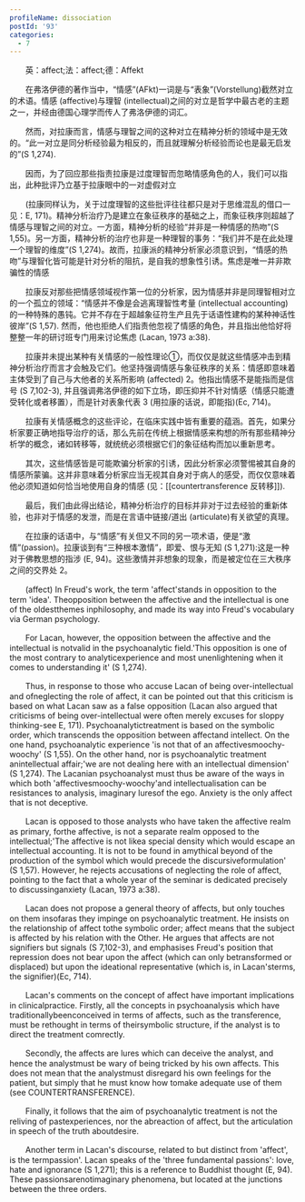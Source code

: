 ```yaml
---
profileName: dissociation
postId: '93'
categories:
  - 7
---
```

‌‌‌‌　　英：affect;法：affect;德：Affekt


‌‌‌‌　　在弗洛伊德的著作当中，“情感”(AFkt)一词是与“表象”(Vorstellung)截然对立的术语。情感 (affective)与理智 (intellectual)之间的对立是哲学中最古老的主题之一，并经由德国心理学而传人了弗洛伊德的词汇。

‌‌‌‌　　然而，对拉康而言，情感与理智之间的这种对立在精神分析的领域中是无效的。“此一对立是同分析经验最为相反的，而且就理解分析经验而论也是最无启发的”(S 1,274).

‌‌‌‌　　因而，为了回应那些指责拉康是过度理智而忽略情感角色的人，我们可以指出，此种批评乃立基于拉康眼中的一对虚假对立

‌‌‌‌　　(拉康同样认为，关于过度理智的这些批评往往都只是对于思维混乱的借口一见：E, 171)。精神分析治疗乃是建立在象征秩序的基础之上，而象征秩序则超越了情感与理智之间的对立。一方面，精神分析的经验“并非是一种情感的热吻”(S 1,55)。另一方面，精神分析的治疗也非是一种理智的事务：“我们并不是在此处理一个理智的维度”(S 1,274)。故而，拉康派的精神分析家必须意识到，“情感的热吻”与理智化皆可能是针对分析的阻抗，是自我的想象性引诱。焦虑是唯一并非欺骗性的情感

‌‌‌‌　　拉康反对那些把情感领域视作第一位的分析家，因为情感并非是同理智相对立的一个孤立的领域：“情感并不像是会逃离理智性考量 (intellectual accounting)的一种特殊的愚钝。它并不存在于超越象征符生产且先于话语性建构的某种神话性彼岸”(S 1,57). 然而，他也拒绝人们指责他忽视了情感的角色，并且指出他恰好将整整一年的研讨班专门用来讨论焦虑 (Lacan, 1973 a:38).

‌‌‌‌　　拉康并未提出某种有关情感的一般性理论①，而仅仅是就这些情感冲击到精神分析治疗而言才会触及它们。他坚持强调情感与象征秩序的关系：情感即意味着主体受到了自己与大他者的关系所影响 (affected) 2。他指出情感不是能指而是信号 (S 7,102-3), 并且强调弗洛伊德的如下立场，即压抑并不针对情感（情感只能遭受转化或者移置），而是针对表象代表 3 (用拉康的话说，即能指)(Ec, 714)。

‌‌‌‌　　拉康有关情感概念的这些评论，在临床实践中皆有重要的蕴涵。首先，如果分析家要正确地指导治疗的话，那么先前在传统上根据情感来构想的所有那些精神分析学的概念，诸如转移等，就统统必须根据它们的象征结构而加以重新思考。

‌‌‌‌　　其次，这些情感皆是可能欺骗分析家的引诱，因此分析家必须警惕被其自身的情感所蒙骗。这并非意味着分析家应当无视其自身对于病人的感受，而仅仅意味着他必须知道如何恰当地使用自身的情感 (见：[[countertransference 反转移]]).

‌‌‌‌　　最后，我们由此得出结论，精神分析治疗的目标并非对于过去经验的重新体验，也非对于情感的发泄，而是在言语中链接/道出 (articulate)有关欲望的真理。

‌‌‌‌　　在拉康的话语中，与“情感”有关但又不同的另一项术语，便是“激情”(passion)。拉康谈到有“三种根本激情”，即爱、恨与无知 (S 1,271):这是一种对于佛教思想的指涉 (E, 94)。这些激情并非想象的现象，而是被定位在三大秩序之间的交界处 2。


‌‌‌‌　　(affect) In Freud's work, the term 'affect'stands in opposition to the term 'idea'. Theopposition between the affective and the intellectual is one of the oldestthemes inphilosophy, and made its way into Freud's vocabulary via German psychology.

‌‌‌‌　　For Lacan, however, the opposition between the affective and the intellectual is notvalid in the psychoanalytic field.'This opposition is one of the most contrary to analyticexperience and most unenlightening when it comes to understanding it' (S 1,274).

‌‌‌‌　　Thus, in response to those who accuse Lacan of being over-intellectual and ofneglecting the role of affect, it can be pointed out that this criticism is based on what Lacan saw as a false opposition (Lacan also argued that criticisms of being over-intellectual were often merely excuses for sloppy thinking-see E, 171). Psychoanalytictreatment is based on the symbolic order, which transcends the opposition between affectand intellect. On the one hand, psychoanalytic experience 'is not that of an affectivesmoochy-woochy' (S 1,55). On the other hand, nor is psychoanalytic treatment anintellectual affair;'we are not dealing here with an intellectual dimension' (S 1,274). The Lacanian psychoanalyst must thus be aware of the ways in which both 'affectivesmoochy-woochy'and intellectualisation can be resistances to analysis, imaginary luresof the ego. Anxiety is the only affect that is not deceptive.

‌‌‌‌　　Lacan is opposed to those analysts who have taken the affective realm as primary, forthe affective, is not a separate realm opposed to the intellectual;'The affective is not likea special density which would escape an intellectual accounting. It is not to be found in amythical beyond of the production of the symbol which would precede the discursiveformulation' (S 1,57). However, he rejects accusations of neglecting the role of affect, pointing to the fact that a whole year of the seminar is dedicated precisely to discussinganxiety (Lacan, 1973 a:38).

‌‌‌‌　　Lacan does not propose a general theory of affects, but only touches on them insofaras they impinge on psychoanalytic treatment. He insists on the relationship of affect tothe symbolic order; affect means that the subject is affected by his relation with the Other. He argues that affects are not signifiers but signals (S 7,102-3), and emphasises Freud's position that repression does not bear upon the affect (which can only betransformed or displaced) but upon the ideational representative (which is, in Lacan'sterms, the signifier)(Ec, 714).

‌‌‌‌　　Lacan's comments on the concept of affect have important implications in clinicalpractice. Firstly, all the concepts in psychoanalysis which have traditionallybeenconceived in terms of affects, such as the transference, must be rethought in terms of theirsymbolic structure, if the analyst is to direct the treatment comrectly.

‌‌‌‌　　Secondly, the affects are lures which can deceive the analyst, and hence the analystmust be wary of being tricked by his own affects. This does not mean that the analystmust disregard his own feelings for the patient, but simply that he must know how tomake adequate use of them (see COUNTERTRANSFERENCE).

‌‌‌‌　　Finally, it follows that the aim of psychoanalytic treatment is not the reliving of pastexperiences, nor the abreaction of affect, but the articulation in speech of the truth aboutdesire.

‌‌‌‌　　Another term in Lacan's discourse, related to but distinct from 'affect', is the termpassion'. Lacan speaks of the 'three fundamental passions': love, hate and ignorance (S 1,271); this is a reference to Buddhist thought (E, 94). These passionsarenotimaginary phenomena, but located at the junctions between the three orders.

